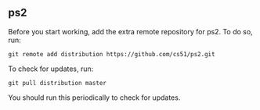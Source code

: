 
## ps2




Before you start working, add the extra remote repository for ps2. To do so, run:

`git remote add distribution https://github.com/cs51/ps2.git`

To check for updates, run:

`git pull distribution master`

You should run this periodically to check for updates.

